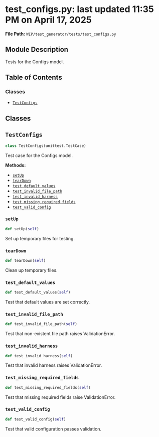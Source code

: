# test_configs.py: last updated 11:35 PM on April 17, 2025

**File Path:** `WIP/test_generator/tests/test_configs.py`

## Module Description

Tests for the Configs model.

## Table of Contents

### Classes

- [`TestConfigs`](#testconfigs)

## Classes

## `TestConfigs`

```python
class TestConfigs(unittest.TestCase)
```

Test case for the Configs model.

**Methods:**

- [`setUp`](#setup)
- [`tearDown`](#teardown)
- [`test_default_values`](#test_default_values)
- [`test_invalid_file_path`](#test_invalid_file_path)
- [`test_invalid_harness`](#test_invalid_harness)
- [`test_missing_required_fields`](#test_missing_required_fields)
- [`test_valid_config`](#test_valid_config)

### `setUp`

```python
def setUp(self)
```

Set up temporary files for testing.

### `tearDown`

```python
def tearDown(self)
```

Clean up temporary files.

### `test_default_values`

```python
def test_default_values(self)
```

Test that default values are set correctly.

### `test_invalid_file_path`

```python
def test_invalid_file_path(self)
```

Test that non-existent file path raises ValidationError.

### `test_invalid_harness`

```python
def test_invalid_harness(self)
```

Test that invalid harness raises ValidationError.

### `test_missing_required_fields`

```python
def test_missing_required_fields(self)
```

Test that missing required fields raise ValidationError.

### `test_valid_config`

```python
def test_valid_config(self)
```

Test that valid configuration passes validation.
